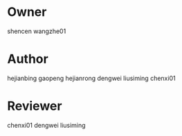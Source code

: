 # Owner
shencen
wangzhe01

# Author 
hejianbing
gaopeng
hejianrong
dengwei
liusiming
chenxi01

# Reviewer
chenxi01
dengwei
liusiming